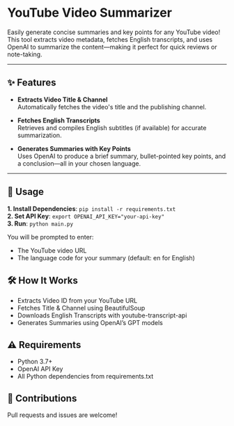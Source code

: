 # YouTube Video Summarizer

Easily generate concise summaries and key points for any YouTube video!  
This tool extracts video metadata, fetches English transcripts, and uses OpenAI to summarize the content—making it perfect for quick reviews or note-taking.

---

## ✨ Features

- **Extracts Video Title & Channel**  
  Automatically fetches the video's title and the publishing channel.

- **Fetches English Transcripts**  
  Retrieves and compiles English subtitles (if available) for accurate summarization.

- **Generates Summaries with Key Points**  
  Uses OpenAI to produce a brief summary, bullet-pointed key points, and a conclusion—all in your chosen language.

---

## 🚀 Usage
**1. Install Dependencies**: `pip install -r requirements.txt`  
**2. Set API Key**: `export OPENAI_API_KEY="your-api-key"`  
**3. Run**: `python main.py`  

You will be prompted to enter:
- The YouTube video URL
- The language code for your summary (default: en for English)

## 🛠️ How It Works
- Extracts Video ID from your YouTube URL
- Fetches Title & Channel using BeautifulSoup
- Downloads English Transcripts with youtube-transcript-api
- Generates Summaries using OpenAI’s GPT models
  
## ⚠️ Requirements
- Python 3.7+
- OpenAI API Key
- All Python dependencies from requirements.txt

## 🤝 Contributions
Pull requests and issues are welcome!


